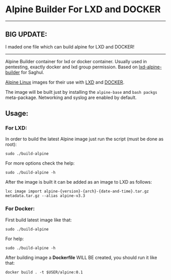 # Alpine Builder For LXD and DOCKER

***
## BIG UPDATE:
I maded one file which can build alpine for LXD and DOCKER!
****

Alpine Builder container for lxd or docker container. Usually used in pentesting, exactly docker and lxd group permission.
Based on [lxd-alpine-builder](https://github.com/saghul/lxd-alpine-builder/) for Saghul.

[Alpine Linux](http://alpinelinux.org/) images for their use with [LXD](https://linuxcontainers.org/lxd/) and [DOCKER](https://docker.com/).

The image will be built just by installing the `alpine-base` and `bash packgs` meta-package.
Networking and syslog are enabled by default.

## Usage:

### For LXD:

In order to build the latest Alpine image just run the script (must be done as root):

    sudo ./build-alpine

For more options check the help:

    sudo ./build-alpine -h

After the image is built it can be added as an image to LXD as follows:

    lxc image import alpine-{version}-{arch}-{date-and-time}.tar.gz metadata.tar.gz --alias alpine-v3.3

### For Docker:

First build latest image like that:

    sudo ./build-alpine

For help:

    sudo ./build-alpine -h

After building image a **Dockerfile** WILL BE created, you should run it like that:

    docker build . -t $USER/alpine:0.1
